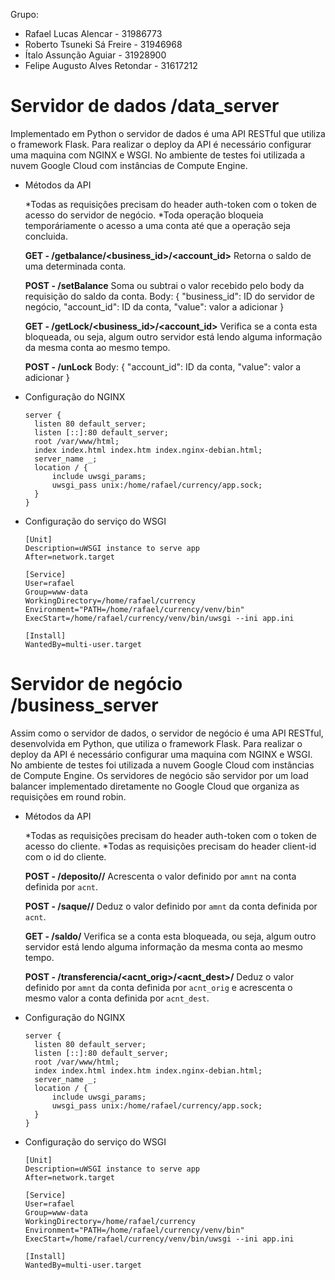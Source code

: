 Grupo:
- Rafael Lucas Alencar - 31986773
- Roberto Tsuneki Sá Freire - 31946968
- Ítalo Assunção Aguiar - 31928900
- Felipe Augusto Alves Retondar - 31617212


# Servidor de dados /data_server

Implementado em Python o servidor de dados é uma API RESTful que utiliza o framework Flask.
Para realizar o deploy da API é necessário configurar uma maquina com NGINX e WSGI. No ambiente de testes foi utilizada a nuvem Google Cloud com instâncias de Compute Engine.

- Métodos da API

  \*Todas as requisições precisam do header auth-token com o token de acesso do servidor de negócio.
  \*Toda operação bloqueia temporáriamente o acesso a uma conta até que a operação seja concluida.

  **GET - /getbalance/<business_id>/<account_id>**
  Retorna o saldo de uma determinada conta.

  **POST - /setBalance**
  Soma ou subtrai o valor recebido pelo body da requisição do saldo da conta.
  Body: { "business_id": ID do servidor de negócio, "account_id": ID da conta, "value": valor a adicionar }

  **GET - /getLock/<business_id>/<account_id>**
  Verifica se a conta esta bloqueada, ou seja, algum outro servidor está lendo alguma informação da mesma conta ao mesmo tempo.

  **POST - /unLock**
  Body: { "account_id": ID da conta, "value": valor a adicionar }

- Configuração do NGINX
  ```
  server {
  	listen 80 default_server;
  	listen [::]:80 default_server;
  	root /var/www/html;
  	index index.html index.htm index.nginx-debian.html;
  	server_name _;
  	location / {
  		include uwsgi_params;
  		uwsgi_pass unix:/home/rafael/currency/app.sock;
  	}
  }
  ```
- Configuração do serviço do WSGI

  ```
  [Unit]
  Description=uWSGI instance to serve app
  After=network.target

  [Service]
  User=rafael
  Group=www-data
  WorkingDirectory=/home/rafael/currency
  Environment="PATH=/home/rafael/currency/venv/bin"
  ExecStart=/home/rafael/currency/venv/bin/uwsgi --ini app.ini

  [Install]
  WantedBy=multi-user.target
  ```

# Servidor de negócio /business_server

Assim como o servidor de dados, o servidor de negócio é uma API RESTful, desenvolvida em Python, que utiliza o framework Flask.
Para realizar o deploy da API é necessário configurar uma maquina com NGINX e WSGI. No ambiente de testes foi utilizada a nuvem Google Cloud com instâncias de Compute Engine.
Os servidores de negócio são servidor por um load balancer implementado diretamente no Google Cloud que organiza as requisições em round robin.

- Métodos da API

  \*Todas as requisições precisam do header auth-token com o token de acesso do cliente.
  \*Todas as requisições precisam do header client-id com o id do cliente.

  **POST - /deposito/<acnt>/<amnt>**
  Acrescenta o valor definido por `amnt` na conta definida por `acnt`.

  **POST - /saque/<acnt>/<amnt>**
  Deduz o valor definido por `amnt` da conta definida por `acnt`.

  **GET - /saldo/<acnt>**
  Verifica se a conta esta bloqueada, ou seja, algum outro servidor está lendo alguma informação da mesma conta ao mesmo tempo.

  **POST - /transferencia/<acnt_orig>/<acnt_dest>/<amnt>**
  Deduz o valor definido por `amnt` da conta definida por `acnt_orig` e acrescenta o mesmo valor a conta definida por `acnt_dest`.

- Configuração do NGINX
  ```
  server {
  	listen 80 default_server;
  	listen [::]:80 default_server;
  	root /var/www/html;
  	index index.html index.htm index.nginx-debian.html;
  	server_name _;
  	location / {
  		include uwsgi_params;
  		uwsgi_pass unix:/home/rafael/currency/app.sock;
  	}
  }
  ```
- Configuração do serviço do WSGI

  ```
  [Unit]
  Description=uWSGI instance to serve app
  After=network.target

  [Service]
  User=rafael
  Group=www-data
  WorkingDirectory=/home/rafael/currency
  Environment="PATH=/home/rafael/currency/venv/bin"
  ExecStart=/home/rafael/currency/venv/bin/uwsgi --ini app.ini

  [Install]
  WantedBy=multi-user.target
  ```
